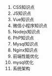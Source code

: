 
1. CSS知识点
2. JS知识点
3. Vue知识点
4. 微信小程序知识点
5. Nodejs知识点
6. PhP知识点
7. Mysql知识点
8. Nginx知识点
9. 前端性能优化
10. mysql优化
11. 系统架构
